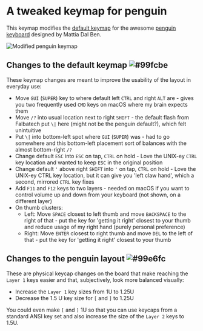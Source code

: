 # A tweaked keymap for penguin

This keymap modifies the [default keymap](https://github.com/qmk/qmk_firmware/tree/master/keyboards/penguin) for the awesome [penguin keyboard](https://github.com/mattdibi/penguin-keyboard) designed by Mattia Dal Ben.

![Modified penguin keymap](https://github.com/nrichers/qmk_firmware/blob/master/keyboards/penguin/keymaps/nrichers/keymap.png)

## Changes to the default keymap ![#99fcbe](https://placehold.it/15/99fcbe/000000?text=+)

These keymap changes are meant to improve the usability of the layout in everyday use:

-   Move `GUI` (`SUPER`) key to where default left `CTRL` and right `ALT` are - gives you two frequently used `CMD` keys on macOS where my brain expects them
-   Move `/?` into usual location next to right `SHIFT` - the default flash from Falbatech put `\|` here (might not be the penguin default?), which felt unintuitive
-   Put `\|` into bottom-left spot where `GUI` (`SUPER`) was - had to go somewhere and this bottom-left placement sort of balances with the almost bottom-right `/?`
-   Change default `ESC` into `ESC` on tap, `CTRL` on hold - Love the UNIX-ey `CTRL` key location and wanted to keep `ESC` in the original position
-   Change default `'` above right `SHIFT` into `'` on tap, `CTRL` on hold - Love the UNIX-ey CTRL key location, but it can give you 'left claw hand', which a second, mirrored `CTRL` key fixes
-   Add `F11` and `F12` keys to two layers - needed on macOS if you want to control volume up and down from your keyboard (not shown, on a different layer)
-   On thumb clusters:
    -   Left: Move `SPACE` closest to left thumb and move `BACKSPACE` to the right of that - put the key for 'getting it right' closest to your thumb and reduce usage of my right hand (purely personal preference)
    -   Right: Move `ENTER` closest to right thumb and move `DEL` to the left of that - put the key for 'getting it right' closest to your thumb

## Changes to the penguin layout ![#99e6fc](https://placehold.it/15/99e6fc/000000?text=+)

These are physical keycap changes on the board that make reaching the `Layer 1` keys easier and that, subjectively, look more balanced visually:

-   Increase the `Layer 1` key sizes from 1U to 1.25U
-   Decrease the 1.5 U key size for `[` and `]` to 1.25U

You could even make `[` and `]` 1U so that you can use keycaps from a standard ANSI key set and also increase the size of the `Layer 2` keys to 1.5U.
